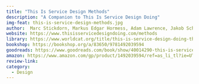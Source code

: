 ```yaml
---
title: "This Is Service Design Methods"
description: "A Companion to This Is Service Design Doing"
img-feat: this-is-service-design-methods.jpg
author:  Marc Stickdorn, Markus Edgar Hormess, Adam Lawrence, Jakob Schneider
website: https://www.thisisservicedesigndoing.com/methods
library: https://www.worldcat.org/title/this-is-service-design-doing-the-methods-companion/oclc/1033784420?loc=
bookshop: https://bookshop.org/a/83650/9781492039594
goodreads: https://www.goodreads.com/book/show/40014290-this-is-service-design-methods
amazon: https://www.amazon.com/gp/product/1492039594/ref=as_li_tl?ie=UTF8&tag=govfresh-20&camp=1789&creative=9325&linkCode=as2&creativeASIN=1492039594&linkId=79f9749effc53793c3461343f67bd08a
review-link: 
category:
  - Design
---
```


